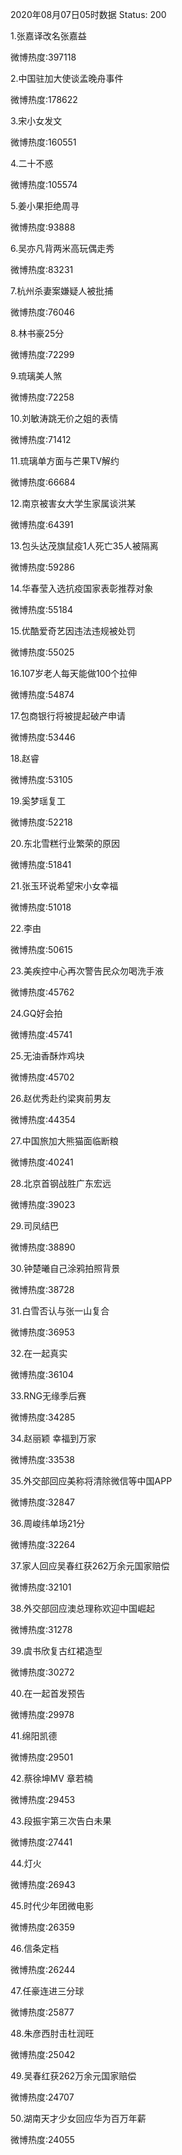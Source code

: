2020年08月07日05时数据
Status: 200

1.张嘉译改名张嘉益

微博热度:397118

2.中国驻加大使谈孟晚舟事件

微博热度:178622

3.宋小女发文

微博热度:160551

4.二十不惑

微博热度:105574

5.姜小果拒绝周寻

微博热度:93888

6.吴亦凡背两米高玩偶走秀

微博热度:83231

7.杭州杀妻案嫌疑人被批捕

微博热度:76046

8.林书豪25分

微博热度:72299

9.琉璃美人煞

微博热度:72258

10.刘敏涛跳无价之姐的表情

微博热度:71412

11.琉璃单方面与芒果TV解约

微博热度:66684

12.南京被害女大学生家属谈洪某

微博热度:64391

13.包头达茂旗鼠疫1人死亡35人被隔离

微博热度:59286

14.华春莹入选抗疫国家表彰推荐对象

微博热度:55184

15.优酷爱奇艺因违法违规被处罚

微博热度:55025

16.107岁老人每天能做100个拉伸

微博热度:54874

17.包商银行将被提起破产申请

微博热度:53446

18.赵睿

微博热度:53105

19.奚梦瑶复工

微博热度:52218

20.东北雪糕行业繁荣的原因

微博热度:51841

21.张玉环说希望宋小女幸福

微博热度:51018

22.李由

微博热度:50615

23.美疾控中心再次警告民众勿喝洗手液

微博热度:45762

24.GQ好会拍

微博热度:45741

25.无油香酥炸鸡块

微博热度:45702

26.赵优秀赴约梁爽前男友

微博热度:44354

27.中国旅加大熊猫面临断粮

微博热度:40241

28.北京首钢战胜广东宏远

微博热度:39023

29.司凤结巴

微博热度:38890

30.钟楚曦自己涂鸦拍照背景

微博热度:38728

31.白雪否认与张一山复合

微博热度:36953

32.在一起真实

微博热度:36104

33.RNG无缘季后赛

微博热度:34285

34.赵丽颖 幸福到万家

微博热度:33538

35.外交部回应美称将清除微信等中国APP

微博热度:32847

36.周峻纬单场21分

微博热度:32264

37.家人回应吴春红获262万余元国家赔偿

微博热度:32101

38.外交部回应澳总理称欢迎中国崛起

微博热度:31278

39.虞书欣复古红裙造型

微博热度:30272

40.在一起首发预告

微博热度:29978

41.绵阳凯德

微博热度:29501

42.蔡徐坤MV 章若楠

微博热度:29453

43.段振宇第三次告白未果

微博热度:27441

44.灯火

微博热度:26943

45.时代少年团微电影

微博热度:26359

46.信条定档

微博热度:26244

47.任豪连进三分球

微博热度:25877

48.朱彦西肘击杜润旺

微博热度:25042

49.吴春红获262万余元国家赔偿

微博热度:24707

50.湖南天才少女回应华为百万年薪

微博热度:24055

